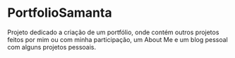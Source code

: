 # PortfolioSamanta
Projeto dedicado a criação de um portfólio, onde contém outros projetos feitos por mim ou com minha participação, um About Me e um blog pessoal com alguns projetos pessoais.

<link href= "https://samanta-bordallo.github.io/PortfolioSamanta/PotifolioSamanta/Views/Home/Index.cshtml" rel="indexhome" />
